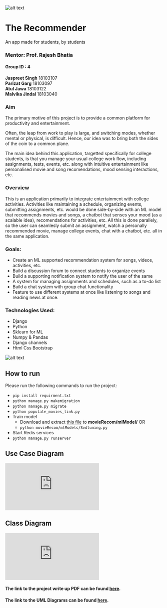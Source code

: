 ![alt text](https://github.com/J-Singh99/The-Recommender/blob/master/ReadMe%20Images/RecommendationEngine.webp)
    
# The Recommender  
An app made for students, by students

### Mentor: Prof. Rajesh Bhatia
#### Group ID : 4
**Jaspreet Singh** 18103107  
**Parizat Garg** 18103097  
**Atul Jawa** 18103122  
**Malvika Jindal**  18103040
  
  
  
### Aim
The primary motive of this project is to provide a common platform for productivity and entertainment.

Often, the leap from work to play is large, and switching modes, whether mental or physical, is difficult. Hence, our idea was to bring both the sides of the coin to a common plane.

The main idea behind this application, targetted specifically for college students, is that you manage your usual college work flow, including assignments, tests, events, etc. along with intuitive entertainment like personalised movie and song recomendations, mood sensing interactions, etc.   
  
  
### Overview
This is an application primarily to integrate entertainment with college activities.
Activities like maintaining a schedule, organizing events, submitting assignments, etc. would be done side-by-side with an ML model that recommends movies and songs, a chatbot that senses your mood (as a scalable idea), recomendations for activities, etc. All this is done parallely, so the user can seamlesly submit an assignment, watch a personally recommended movie, manage college events, chat with a chatbot, etc. all in the same application.
  
  
  
### Goals:
- Create an ML supported recommendation system for songs, videos, activities, etc.
- Build a discussion forum to connect students to organize events
- Build a supporting notification system to notify the user of the same
- A system for managing assignments and schedules, such as a to-do list
- Build a chat system with group chat functionality 
- Feature to use different systems at once like listening to songs and reading news at once.
  
  
### Technologies Used:
- Django
- Python 
- Sklearn for ML
- Numpy & Pandas
- Django channels
- Html Css Bootstrap


![alt text](https://github.com/J-Singh99/The-Recommender/blob/master/ReadMe%20Images/Photo2.webp)


## How to run
Please run the following commands to run the project:
- `pip install requirment.txt`
- `python manage.py makemigration`
- `python manage.py migrate`
- `python populate_movies_link.py`
- Train model
  - Download and extract [this file](https://drive.google.com/file/d/1rQdmWz3u9G1V_d0R8NbPYvuhcYls7RgB/view?usp=sharing) to **movieRecom/mlModel/**
  OR
  - `python movieRecom/mlModels/Svdtuning.py`
- Start Redis services  
- `python manage.py runserver`


## Use Case Diagram  
![Use Case Diagram](https://github.com/J-Singh99/The-Recommender/blob/master/UML%20diagrams/Use%20case%20diagram.pdf)

## Class Diagram  
![Class Diagram](https://github.com/J-Singh99/The-Recommender/blob/master/UML%20diagrams/class_diagram_SE.pdf)

#### The link to the project write up PDF can be found [here](https://docs.google.com/document/d/1e4s_ns_DGjKBgFjUaxnllk0Nj08A2Vivo7f9j8acFW4/edit?usp=sharing).  
#### The link to the UML Diagrams can be found [here](https://drive.google.com/drive/folders/1B_514GvPcEAeFQ03XSfG496SJAam8VPp?usp=sharing).
